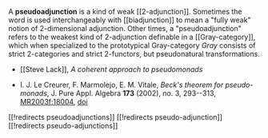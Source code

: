 A **pseudoadjunction** is a kind of weak [[2-adjunction]].  Sometimes the word is used interchangeably with [[biadjunction]] to mean a "fully weak" notion of 2-dimensional adjunction.  Other times, a "pseudoadjunction" refers to the weakest kind of 2-adjunction definable in a [[Gray-category]], which when specialized to the prototypical Gray-category $Gray$ consists of strict 2-categories and strict 2-functors, but pseudonatural transformations.

* [[Steve Lack]], *A coherent approach to pseudomonads*

* I. J. Le Creurer, F. Marmolejo, E. M. Vitale, _Beck's theorem for pseudo-monads_, J. Pure Appl. Algebra __173__ (2002), no. 3, 293--313, [MR2003f:18004](http://www.ams.org/mathscinet-getitem?mr=2003f:18004), <a href="http://dx.doi.org/10.1016/S0022-4049(02)00038-5">doi</a>

[[!redirects pseudoadjunctions]]
[[!redirects pseudo-adjunction]]
[[!redirects pseudo-adjunctions]]
